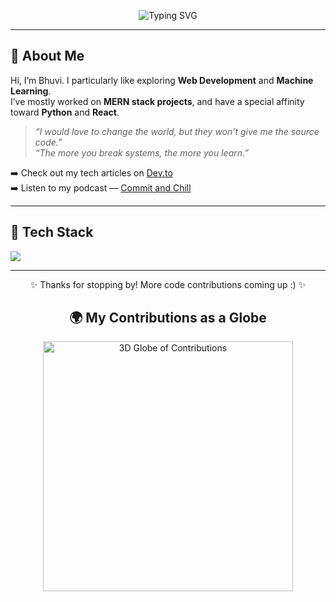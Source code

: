 <p align="center">
  <img src="https://readme-typing-svg.herokuapp.com?font=Fira+Code&size=24&pause=1000&color=F75C7E&center=true&vCenter=true&width=550&lines=Heyyy+I'm+Bhuvi+%F0%9F%91%8B;Full+Stack+Developer;ML+Enthusiast+%7C+Writer+%7C+Designer" alt="Typing SVG" />
</p>

---

## 🌸 About Me

Hi, I’m Bhuvi. I particularly like exploring **Web Development** and **Machine Learning**.  
I’ve mostly worked on **MERN stack projects**, and have a special affinity toward **Python** and **React**.

> _“I would love to change the world, but they won’t give me the source code.”_  
> _“The more you break systems, the more you learn.”_

➡️ Check out my tech articles on [Dev.to](https://dev.to/bhuvi_d)  
➡️ Listen to my podcast — [Commit and Chill](https://open.spotify.com/show/4ftrwHcbe0aUMO4Wri8GJB?si=nD_GQVDhRP-kpcODDThE2Q)

---

## 🔧 Tech Stack

<p align="left">
  <img src="https://skillicons.dev/icons?i=react,nextjs,nodejs,express,mongodb,python,java" />
</p>

---

<p align="center">✨ Thanks for stopping by! More code contributions coming up :) ✨</p>

<h2 align="center">🌍 My Contributions as a Globe</h2>
<p align="center">
  <a href="https://github-contribution-graph.vercel.app/?username=bhuvi-d">
    <img src="https://github-contribution-graph.vercel.app/api?username=bhuvi-d" alt="3D Globe of Contributions" width="400" />
  </a>
</p>

<!--
**bhuvi-d/bhuvi-d** is a ✨ _special_ ✨ repository because its `README.md` (this file) appears on your GitHub profile.

Here are some ideas to get you started:

- 🔭 I’m currently working on ...
- 🌱 I’m currently learning ...
- 👯 I’m looking to collaborate on ...
- 🤔 I’m looking for help with ...
- 💬 Ask me about ...
- 📫 How to reach me: ...
- 😄 Pronouns: ...
- ⚡ Fun fact: ...
-->
